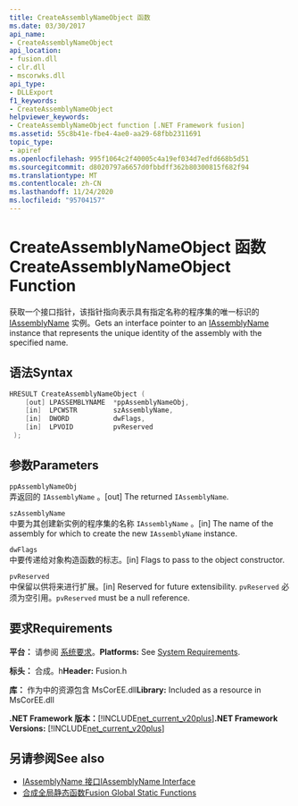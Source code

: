 ```yaml
---
title: CreateAssemblyNameObject 函数
ms.date: 03/30/2017
api_name:
- CreateAssemblyNameObject
api_location:
- fusion.dll
- clr.dll
- mscorwks.dll
api_type:
- DLLExport
f1_keywords:
- CreateAssemblyNameObject
helpviewer_keywords:
- CreateAssemblyNameObject function [.NET Framework fusion]
ms.assetid: 55c8b41e-fbe4-4ae0-aa29-68fbb2311691
topic_type:
- apiref
ms.openlocfilehash: 995f1064c2f40005c4a19ef034d7edfd668b5d51
ms.sourcegitcommit: d8020797a6657d0fbbdff362b80300815f682f94
ms.translationtype: MT
ms.contentlocale: zh-CN
ms.lasthandoff: 11/24/2020
ms.locfileid: "95704157"
---
```

# <a name="createassemblynameobject-function"></a><span data-ttu-id="59cf7-102">CreateAssemblyNameObject 函数</span><span class="sxs-lookup"><span data-stu-id="59cf7-102">CreateAssemblyNameObject Function</span></span>

<span data-ttu-id="59cf7-103">获取一个接口指针，该指针指向表示具有指定名称的程序集的唯一标识的 [IAssemblyName](iassemblyname-interface.md) 实例。</span><span class="sxs-lookup"><span data-stu-id="59cf7-103">Gets an interface pointer to an [IAssemblyName](iassemblyname-interface.md) instance that represents the unique identity of the assembly with the specified name.</span></span>  
  
## <a name="syntax"></a><span data-ttu-id="59cf7-104">语法</span><span class="sxs-lookup"><span data-stu-id="59cf7-104">Syntax</span></span>  
  
```cpp  
HRESULT CreateAssemblyNameObject (  
    [out] LPASSEMBLYNAME  *ppAssemblyNameObj,  
    [in]  LPCWSTR         szAssemblyName,  
    [in]  DWORD           dwFlags,  
    [in]  LPVOID          pvReserved  
 );  
```  
  
## <a name="parameters"></a><span data-ttu-id="59cf7-105">参数</span><span class="sxs-lookup"><span data-stu-id="59cf7-105">Parameters</span></span>  

 `ppAssemblyNameObj`  
 <span data-ttu-id="59cf7-106">弄返回的 `IAssemblyName` 。</span><span class="sxs-lookup"><span data-stu-id="59cf7-106">[out] The returned `IAssemblyName`.</span></span>  
  
 `szAssemblyName`  
 <span data-ttu-id="59cf7-107">中要为其创建新实例的程序集的名称 `IAssemblyName` 。</span><span class="sxs-lookup"><span data-stu-id="59cf7-107">[in] The name of the assembly for which to create the new `IAssemblyName` instance.</span></span>  
  
 `dwFlags`  
 <span data-ttu-id="59cf7-108">中要传递给对象构造函数的标志。</span><span class="sxs-lookup"><span data-stu-id="59cf7-108">[in] Flags to pass to the object constructor.</span></span>  
  
 `pvReserved`  
 <span data-ttu-id="59cf7-109">中保留以供将来进行扩展。</span><span class="sxs-lookup"><span data-stu-id="59cf7-109">[in] Reserved for future extensibility.</span></span> <span data-ttu-id="59cf7-110">`pvReserved` 必须为空引用。</span><span class="sxs-lookup"><span data-stu-id="59cf7-110">`pvReserved` must be a null reference.</span></span>  
  
## <a name="requirements"></a><span data-ttu-id="59cf7-111">要求</span><span class="sxs-lookup"><span data-stu-id="59cf7-111">Requirements</span></span>  

 <span data-ttu-id="59cf7-112">**平台：** 请参阅 [系统要求](../../get-started/system-requirements.md)。</span><span class="sxs-lookup"><span data-stu-id="59cf7-112">**Platforms:** See [System Requirements](../../get-started/system-requirements.md).</span></span>  
  
 <span data-ttu-id="59cf7-113">**标头：** 合成。h</span><span class="sxs-lookup"><span data-stu-id="59cf7-113">**Header:** Fusion.h</span></span>  
  
 <span data-ttu-id="59cf7-114">**库：** 作为中的资源包含 MsCorEE.dll</span><span class="sxs-lookup"><span data-stu-id="59cf7-114">**Library:** Included as a resource in MsCorEE.dll</span></span>  
  
 <span data-ttu-id="59cf7-115">**.NET Framework 版本：**[!INCLUDE[net_current_v20plus](../../../../includes/net-current-v20plus-md.md)]</span><span class="sxs-lookup"><span data-stu-id="59cf7-115">**.NET Framework Versions:** [!INCLUDE[net_current_v20plus](../../../../includes/net-current-v20plus-md.md)]</span></span>  
  
## <a name="see-also"></a><span data-ttu-id="59cf7-116">另请参阅</span><span class="sxs-lookup"><span data-stu-id="59cf7-116">See also</span></span>

- [<span data-ttu-id="59cf7-117">IAssemblyName 接口</span><span class="sxs-lookup"><span data-stu-id="59cf7-117">IAssemblyName Interface</span></span>](iassemblyname-interface.md)
- [<span data-ttu-id="59cf7-118">合成全局静态函数</span><span class="sxs-lookup"><span data-stu-id="59cf7-118">Fusion Global Static Functions</span></span>](fusion-global-static-functions.md)
